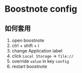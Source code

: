 # Boostnote config

## 如何套用
1. open boostnote
2. ctrl + shift + i
3. change Application label
4. click `Local Storage` -> `file://`
5. override `value` in key `config`
6. restart boostnote